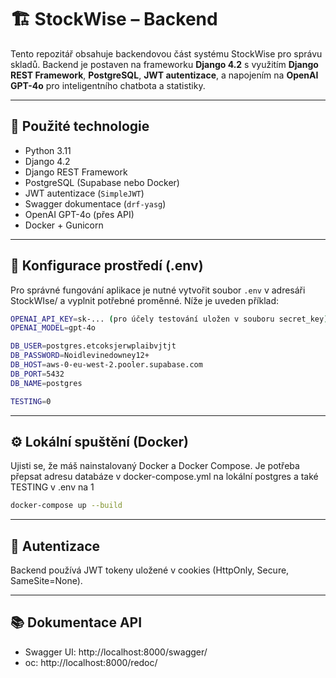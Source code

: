 # 🏗️ StockWise – Backend

Tento repozitář obsahuje backendovou část systému StockWise pro správu skladů. Backend je postaven na frameworku **Django 4.2** s využitím **Django REST Framework**, **PostgreSQL**, **JWT autentizace**, a napojením na **OpenAI GPT-4o** pro inteligentního chatbota a statistiky.

---

## 🔧 Použité technologie

- Python 3.11
- Django 4.2
- Django REST Framework
- PostgreSQL (Supabase nebo Docker)
- JWT autentizace (`SimpleJWT`)
- Swagger dokumentace (`drf-yasg`)
- OpenAI GPT-4o (přes API)
- Docker + Gunicorn

---

## 📝 Konfigurace prostředí (.env)

Pro správné fungování aplikace je nutné vytvořit soubor `.env` v adresáři StockWIse/ a vyplnit potřebné proměnné. Níže je uveden příklad:

```bash
OPENAI_API_KEY=sk-... (pro účely testování uložen v souboru secret_key)
OPENAI_MODEL=gpt-4o

DB_USER=postgres.etcoksjerwplaibvjtjt
DB_PASSWORD=Noidlevinedowney12+
DB_HOST=aws-0-eu-west-2.pooler.supabase.com
DB_PORT=5432
DB_NAME=postgres

TESTING=0
```

---

## ⚙️ Lokální spuštění (Docker)

Ujisti se, že máš nainstalovaný Docker a Docker Compose.
Je potřeba přepsat adresu databáze v docker-compose.yml na lokální postgres a také TESTING v .env na 1

```bash
docker-compose up --build
```

---

## 🔐 Autentizace
Backend používá JWT tokeny uložené v cookies (HttpOnly, Secure, SameSite=None).

---

## 📚 Dokumentace API
- Swagger UI: http://localhost:8000/swagger/
- oc: http://localhost:8000/redoc/